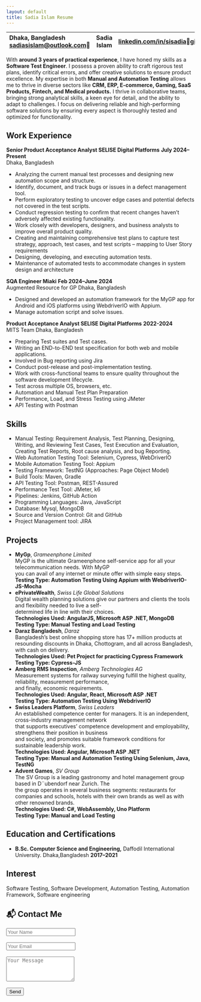 ```yaml
---
layout: default
title: Sadia Islam Resume
---
```




| Dhaka, Bangladesh sadiasislam@outlook.com | Sadia Islam | [linkedin.com/in/sisadia](https://www.linkedin.com/in/sisadia/)[github.com/sisadia](https://github.com/Sisadia) |
| :---- | :---: | ----: |

With **around 3 years of practical experience**, I have honed my skills as a **Software Test Engineer**. I possess a proven ability to craft rigorous test plans, identify critical errors, and offer creative solutions to ensure product excellence. My expertise in both **Manual and Automation Testing** allows me to thrive in diverse sectors like **CRM, ERP, E-commerce, Gaming, SaaS Products, Fintech, and Medical products.** I thrive in collaborative teams, bringing strong analytical skills, a keen eye for detail, and the ability to adapt to challenges. I focus on delivering reliable and high-performing software solutions by ensuring every aspect is thoroughly tested and optimized for functionality.

## **Work Experience**

**Senior Product Acceptance Analyst	         SELISE Digital Platforms** 	**July 2024–Present**  
                         	        Dhaka, Bangladesh

* Analyzing the current manual test processes and designing new automation scope and structure.  
* Identify, document, and track bugs or issues in a defect management tool.  
* Perform exploratory testing to uncover edge cases and potential defects not covered in the test scripts.  
* Conduct regression testing to confirm that recent changes haven’t adversely affected existing functionality.  
* Work closely with developers, designers, and business analysts to improve overall product quality.  
* Creating and maintaining comprehensive test plans to capture test strategy, approach, test cases, and test scripts – mapping to User Story requirements  
* Designing, developing, and executing automation tests.  
* Maintenance of automated tests to accommodate changes in system design and architecture

**SQA Engineer 		     Miaki**  	**Feb 2024–June 2024**  
Augmented Resource for GP	  Dhaka, Bangladesh

* Designed and developed an automation framework for the MyGP app for Android and iOS platforms using WebdriverIO with Appium.  
* Manage automation script and solve issues.


**Product Acceptance Analyst 	 SELISE Digital Platforms**  	**2022-2024**  
MITS Team  	  Dhaka, Bangladesh

* Preparing Test suites and Test cases.  
* Writing an END-to-END test specification for both web and mobile applications.  
* Involved in Bug reporting using Jira  
* Conduct post-release and post-implementation testing.  
* Work with cross-functional teams to ensure quality throughout the software development lifecycle.  
* Test across multiple OS, browsers, etc.  
* Automation and Manual Test Plan Preparation  
* Performance, Load, and Stress Testing using JMeter  
* API Testing with Postman

## **Skills**

* Manual Testing: Requirement Analysis, Test Planning, Designing, Writing, and Reviewing Test Cases, Test Execution and Evaluation, Creating Test Reports, Root cause analysis, and bug Reporting.  
* Web Automation Testing Tool: Selenium, Cypress, WebDriverIO  
* Mobile Automation Testing Tool: Appium  
* Testing Framework: TestNG (Approaches: Page Object Model)  
* Build Tools: Maven, Gradle  
* API Testing Tool: Postman, REST-Assured  
* Performance Test Tool: JMeter, k6  
* Pipelines: Jenkins, GitHub Action  
* Programming Languages: Java, JavaScript  
* Database: Mysql, MongoDB  
* Source and Version Control: Git and GitHub  
* Project Management tool: JIRA

## **Projects**

* **MyGp**, *Grameenphone Limited*  
  MyGP is the ultimate Grameenphone self-service app for all your telecommunication needs. With MyGP  
  you can avail of any internet or minute offer with simple easy steps.  
  **Testing Type: Automation Testing Using Appium with WebdriverIO-JS-Mocha**  
* **ePrivateWealth**, *Swiss Life Global Solutions*  
  Digital wealth planning solutions give our partners and clients the tools and flexibility needed to live a self-  
  determined life in line with their choices.  
  **Technologies Used: AngularJS, Microsoft ASP .NET, MongoDB**  
  **Testing Type: Manual Testing and Load Testing**  
* **Daraz Bangladesh**, *Daraz*  
  Bangladesh’s best online shopping store has 17+ million products at resounding discounts in Dhaka, Chottogram, and all across Bangladesh, with cash on delivery.  
  **Technologies Used: Pet Project for practicing Cypress Framework**  
  **Testing Type: Cypress-JS**  
* **Amberg RMS Inspection**, *Amberg Technologies AG*  
  Measurement systems for railway surveying fulfill the highest quality, reliability, measurement performance,  
  and finally, economic requirements.  
  **Technologies Used: Angular, React, Microsoft ASP .NET**  
  **Testing Type: Automation Testing Using WebdriverIO**  
* **Swiss Leaders Platform**, *Swiss Leaders*  
  An established competence center for managers. It is an independent, cross-industry management network  
  that supports executives’ competence development and employability, strengthens their position in business  
  and society, and promotes suitable framework conditions for sustainable leadership work.  
  **Technologies Used: Angular, Microsoft ASP .NET**  
  **Testing Type: Manual and Automation Testing Using Selenium, Java, TestNG**  
* **Advent Games**, *SV Group*  
  The SV Group is a leading gastronomy and hotel management group based in D¨ubendorf near Zurich. The  
  the group operates in several business segments: restaurants for companies and schools, hotels with their own brands as well as with other renowned brands.  
  **Technologies Used: C\#, WebAssembly, Uno Platform**  
  **Testing Type: Manual and Load Testing**

## **Education and Certifications**

* **B.Sc. Computer Science and Engineering,** Daffodil International University. Dhaka,Bangladesh	**2017–2021**

## **Interest**

Software Testing, Software Development, Automation Testing, Automation Framework, Software engineering

## 📬 Contact Me

<form action="https://formsubmit.co/sadiasislam@outlook.com" method="POST">
  <input type="text" name="name" placeholder="Your Name" required><br><br>
  <input type="email" name="email" placeholder="Your Email" required><br><br>
  <textarea name="message" placeholder="Your Message" rows="4" required></textarea><br><br>
  <button type="submit">Send</button>
</form>
